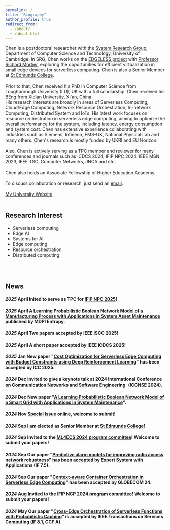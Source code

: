 ```yaml
---
permalink: /
title: "Biography"
author_profile: true
redirect_from: 
  - /about/
  - /about.html
---
```



Chen is a postdoctoral researcher with the [System Research Group](https://www.cst.cam.ac.uk/research/themes/systems-and-networking), Department of Computer Science and Technology, University of Cambridge.
In SRG, Chen works on the [EDGELESS project](https://edgeless-project.eu/) with [Professor Richard Mortier](https://www.cst.cam.ac.uk/people/rmm1002), exploring the opportunities for efficient virtualization in small edge devices for serverless computing.
Chen is also a Senior Member at [St Edmunds College](https://www.st-edmunds.cam.ac.uk/).
<br>
<br>
Prior to that, Chen received his PhD in Computer Science from Loughborough Univeristy (LU), UK with a full scholarship.
Chen received his BEng from Xidian University, Xi'an, China.
<br>
His research interests are broadly in areas of Serverless Computing, Cloud/Edge Computing, Network Resource Orchestration, In-network Computing, 
Distributed System and IoTs. His latest work focuses on resource orchestration in serverless edge computing, aiming to optimize the overall performance for the 
system, including latency, energy consumption and system cost.
Chen has extensive experience collaborating with industries such as Siemens, Infineon, EMS-UK, National Physical Lab and many others.
Chen's research is mostly funded by UKRI and EU Horizon.
<br>
<br>
Also, Chen is actively serving as a TPC member and reviewer for many conferences and journals such as ICDCS 2024, IFIP NPC 2024, IEEE MSN 2023, IEEE TSC, Computer Networks, JNCA and etc.
<br>
<br>
Chen also holds an Associate Fellowship of Higher Education Academy.
<br>
<br>
To discuss collaboration or research, just send an [email](mailto:cc2181@cam.ac.uk).
<br>
<br>
[My University Website](https://www.cst.cam.ac.uk/people/cc2181)
<br>
<br>
## Research Interest
<ul>
<li>Serverless computing</li>
<li>Edge AI</li>
<li>Systems for AI</li>
<li>Edge computing</li>
<li>Resource orchestration</li>
<li>Distributed computing</li>
</ul>
<br>
<br>

## News
#### <em>2025</em> April Inited to serve as TPC for [IFIP NPC 2025](https://npc-2025.github.io/index.html)!
#### <em>2025</em> April  [A Learning Probabilistic Boolean Network Model of a Manufacturing Process with Applications in System Asset Maintenance](https://www.mdpi.com/1099-4300/27/5/463) published by MDPI Entropy.
#### <em>2025</em> April  Two papers accepted by IEEE ISCC 2025!
#### <em>2025</em> April A short paper accepted by IEEE ICDCS 2025!
#### <em>2025</em> Jan New paper "[Cost Optimization for Serverless Edge Computing with Budget Constraints using Deep Reinforcement Learning](https://arxiv.org/abs/2501.12783)" has been accepted by ICC 2025.
#### <em>2024</em> Dec Invited to give a keynote talk at 2024 International Conference on Communication Networks and Software Engineering（ICCNSE 2024).
#### <em>2024</em> Dec New paper "[A Learning Probabilistic Boolean Network Model of a Smart Grid with Applications in System Maintenance](https://www.mdpi.com/1996-1073/17/24/6399)".
#### <em>2024</em> Nov [Special Issue](https://www.techscience.com/cmc/special_detail/vehicular_Ad_Hoc) online, welcome to submit!
#### <em>2024</em> Sep I am elected as Senior Member at [St Edmunds College](https://www.st-edmunds.cam.ac.uk/)!
#### <em>2024</em> Sep Invited to the [ML4ECS 2024 program committee](https://ml4ecs.e-ce.uth.gr/#about)! Welcome to submit your papers!
#### <em>2024</em> Sep Our paper "[Predictive alarm models for improving radio access network robustness](https://www.sciencedirect.com/science/article/pii/S0957417424021791)" has been accepted by Expert System with Applications (IF 7.5). 
#### <em>2024</em> Sep Our paper "[Context-aware Container Orchestration in Serverless Edge Computing](https://ieeexplore.ieee.org/document/10901781)" has been accepted by GLOBECOM 24. 
#### <em>2024</em> Aug Invited to the IFIP [NCP 2024 program committee](https://www.npc-conference.com/#/npc2024/)! Welcome to submit your papers!
#### <em>2024</em> May Our paper "[Cross-Edge Orchestration of Serverless Functions with Probabilistic Caching](https://ieeexplore.ieee.org/document/10528903)" is accepted by IEEE Transactions on Services Computing (IF 8.1, CCF A).


<div style="page-break-after: always;"></div>
<br />
<br />

